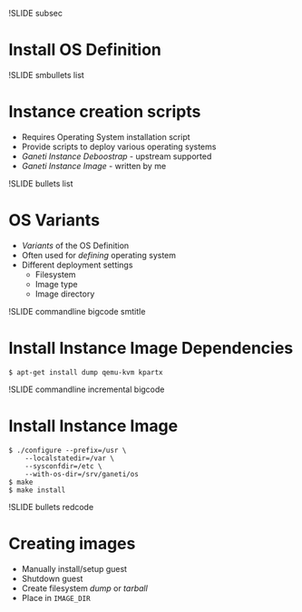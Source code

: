 !SLIDE subsec

# Install OS Definition 

!SLIDE smbullets list

# Instance creation scripts

* Requires Operating System installation script
* Provide scripts to deploy various operating systems
* _Ganeti Instance Deboostrap_ - upstream supported
* _Ganeti Instance Image_ - written by me

!SLIDE bullets list

# OS Variants

* _Variants_ of the OS Definition
* Often used for _defining_ operating system
* Different deployment settings
  * Filesystem
  * Image type
  * Image directory

!SLIDE commandline bigcode smtitle

# Install Instance Image Dependencies

    $ apt-get install dump qemu-kvm kpartx

!SLIDE commandline incremental bigcode

# Install Instance Image

    $ ./configure --prefix=/usr \
        --localstatedir=/var \
        --sysconfdir=/etc \
        --with-os-dir=/srv/ganeti/os
    $ make
    $ make install

!SLIDE bullets redcode

# Creating images

* Manually install/setup guest
* Shutdown guest
* Create filesystem _dump_ or _tarball_
* Place in `IMAGE_DIR`
